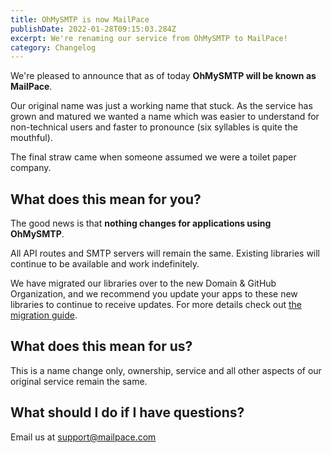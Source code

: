 ```yaml
---
title: OhMySMTP is now MailPace
publishDate: 2022-01-28T09:15:03.284Z
excerpt: We're renaming our service from OhMySMTP to MailPace!
category: Changelog
---
```


We're pleased to announce that as of today **OhMySMTP will be known as MailPace**.

Our original name was just a working name that stuck. As the service has grown and matured we wanted a name which was easier to understand for non-technical users and faster to pronounce (six syllables is quite the mouthful).

The final straw came when someone assumed we were a toilet paper company.

## What does this mean for you?

The good news is that **nothing changes for applications using OhMySMTP**.

All API routes and SMTP servers will remain the same. Existing libraries will continue to be available and work indefinitely.

We have migrated our libraries over to the new Domain & GitHub Organization, and we recommend you update your apps to these new libraries to continue to receive updates. For more details check out [the migration guide](https://docs.mailpace.com/guide/moving_from_ohmysmtp).

## What does this mean for us?

This is a name change only, ownership, service and all other aspects of our original service remain the same.

## What should I do if I have questions?

Email us at support@mailpace.com
